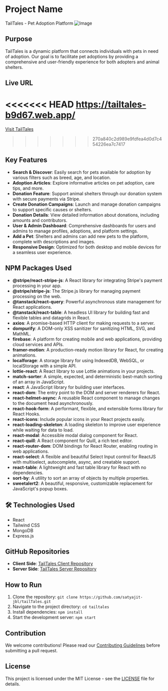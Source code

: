 # Project Name
TailTales - Pet Adoption Platform
![Image](https://github.com/user-attachments/assets/0bb5c670-1163-4be6-ad52-b31a19b1d118)

## Purpose
TailTales is a dynamic platform that connects individuals with pets in need of adoption. Our goal is to facilitate pet adoptions by providing a comprehensive and user-friendly experience for both adopters and animal shelters.

## Live URL
<<<<<<< HEAD
https://tailtales-b9d67.web.app/
=======
[Visit TailTales](https://tailtales-b9d67.web.app/)
>>>>>>> 270a840c2d989e9fdfea4d0d7c454226ea7c7417

## Key Features
- **Search & Discover**: Easily search for pets available for adoption by various filters such as breed, age, and location.
- **Adoption Articles**: Explore informative articles on pet adoption, care tips, and more.
- **Donation Feature**: Support animal shelters through our donation system with secure payments via Stripe.
- **Create Donation Campaigns**: Launch and manage donation campaigns to support specific causes or shelters.
- **Donation Details**: View detailed information about donations, including amounts and contributors.
- **User & Admin Dashboard**: Comprehensive dashboards for users and admins to manage profiles, adoptions, and platform settings.
- **Add a Pet**: Shelters and admins can add new pets to the platform, complete with descriptions and images.
- **Responsive Design**: Optimized for both desktop and mobile devices for a seamless user experience.

## NPM Packages Used
- **@stripe/react-stripe-js**: A React library for integrating Stripe's payment processing in your app.
- **@stripe/stripe-js**: The Stripe.js library for managing payment processing on the web.
- **@tanstack/react-query**: Powerful asynchronous state management for React applications.
- **@tanstack/react-table**: A headless UI library for building fast and flexible tables and datagrids in React.
- **axios**: A promise-based HTTP client for making requests to a server.
- **dompurify**: A DOM-only XSS sanitizer for sanitizing HTML, SVG, and MathML.
- **firebase**: A platform for creating mobile and web applications, providing cloud services and APIs.
- **framer-motion**: A production-ready motion library for React, for creating animations.
- **localforage**: A storage library for using IndexedDB, WebSQL, or localStorage with a simple API.
- **lottie-react**: A React library to use Lottie animations in your projects.
- **match-sorter**: A simple, expected, and deterministic best-match sorting of an array in JavaScript.
- **react**: A JavaScript library for building user interfaces.
- **react-dom**: The entry point to the DOM and server renderers for React.
- **react-helmet-async**: A reusable React component to manage changes to the document head asynchronously.
- **react-hook-form**: A performant, flexible, and extensible forms library for React Hooks.
- **react-icons**: Include popular icons in your React projects easily.
- **react-loading-skeleton**: A loading skeleton to improve user experience while waiting for data to load.
- **react-modal**: Accessible modal dialog component for React.
- **react-quill**: A React component for Quill, a rich text editor.
- **react-router-dom**: DOM bindings for React Router, enabling routing in web applications.
- **react-select**: A flexible and beautiful Select Input control for ReactJS with multiselect, autocomplete, async, and creatable support.
- **react-table**: A lightweight and fast table library for React with no dependencies.
- **sort-by**: A utility to sort an array of objects by multiple properties.
- **sweetalert2**: A beautiful, responsive, customizable replacement for JavaScript's popup boxes.

## 🛠 Technologies Used
- React
- Tailwind CSS
- MongoDB
- Express.js

## GitHub Repositories
- **Client Side**: [TailTales Client Repository](https://github.com/satyajit-jbl/tailTales.git)
- **Server Side**: [TailTales Server Repository](https://github.com/satyajit-jbl/tailTales-server.git)

## How to Run
1. Clone the repository: `git clone https://github.com/satyajit-jbl/tailTales.git`
2. Navigate to the project directory: `cd tailtales`
3. Install dependencies: `npm install`
4. Start the development server: `npm start`

## Contribution
We welcome contributions! Please read our [Contributing Guidelines](CONTRIBUTING.md) before submitting a pull request.

## License
This project is licensed under the MIT License - see the [LICENSE](LICENSE) file for details.


